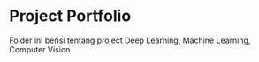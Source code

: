 # Project Portfolio

Folder ini berisi tentang project Deep Learning, Machine Learning, Computer Vision

